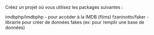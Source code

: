 Créez un projet où vous utilisez les packages suivantes :


imdbphp/imdbphp - pour accéder à la IMDB (films)
fzaninotto/faker - librairie pour créer de données fakes (ex: pour remplir une base de données)
	